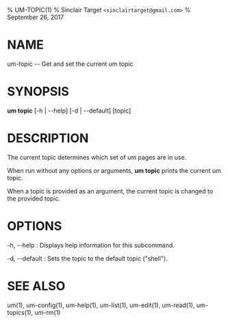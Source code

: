 % UM-TOPIC(1)
% Sinclair Target `<sinclairtarget@gmail.com>`
% September 26, 2017
# NAME
um-topic -- Get and set the current um topic

# SYNOPSIS
**um topic** [-h | --help] [-d | --default] [topic]

# DESCRIPTION
The current topic determines which set of um pages are in use.

When run without any options or arguments, **um topic** prints the current um
topic.

When a topic is provided as an argument, the current topic is changed to the
provided topic.

# OPTIONS
-h, --help
: Displays help information for this subcommand.

-d, --default
: Sets the topic to the default topic ("shell").

# SEE ALSO
um(1), um-config(1), um-help(1), um-list(1), um-edit(1), um-read(1),
um-topics(1), um-rm(1)
